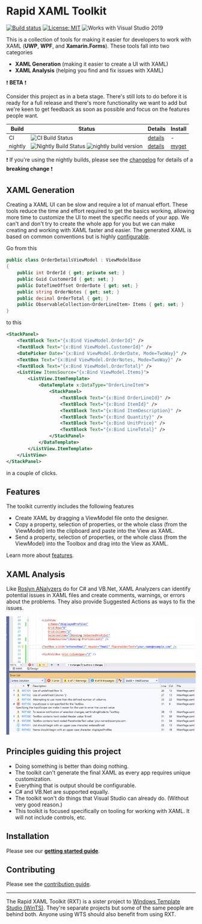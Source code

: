 
# Rapid XAML Toolkit

[![Build status](https://ci.appveyor.com/api/projects/status/kryvt4vdvy39940m/branch/dev?svg=true)](https://ci.appveyor.com/project/mrlacey/rapid-xaml-toolkit/branch/dev)
[![License: MIT](https://img.shields.io/badge/License-MIT-green.svg)](LICENSE)
![Works with Visual Studio 2019](https://img.shields.io/static/v1.svg?label=VS&message=2019&color=5F2E96)

This is a collection of tools for making it easier for developers to work with XAML (**UWP**, **WPF**, and **Xamarin.Forms**). These tools fall into two categories

- **XAML Generation** (making it easier to create a UI with XAML)
- **XAML Analysis** (helping you find and fix issues with XAML)

:heavy_exclamation_mark: **BETA** :heavy_exclamation_mark:

Consider this project as in a beta stage. There's still lots to do before it is ready for a full release and there's more functionality we want to add but we're keen to get feedback as soon as possible and focus on the features people want.

| Build | Status | Details | Install |
|-------|--------|---------|---------|
| CI | ![CI Build Status](https://winappstudio.visualstudio.com/DefaultCollection/Vegas/_apis/build/status/rxt/rxt.dev.ci) | [details](https://github.com/Microsoft/Rapid-XAML-Toolkit/blob/vsts-builds/docs/vsts-builds/151.md) | - |
| nightly | ![Nightly Build Status](https://winappstudio.visualstudio.com/DefaultCollection/Vegas/_apis/build/status/rxt/rxt.dev.version.create) ![nightly build version](https://rxtstorage.blob.core.windows.net/badges/img.nightly.version.svg) | [details](https://github.com/Microsoft/Rapid-XAML-Toolkit/blob/vsts-builds/docs/vsts-builds/152.md) | [myget](https://github.com/microsoft/Rapid-XAML-Toolkit/blob/dev/docs/installation.md#nightly-dev-builds) |

:heavy_exclamation_mark: If you're using the nightly builds, please see the [changelog](./CHANGELOG.md) for details of a **breaking change** :heavy_exclamation_mark:

## XAML Generation

Creating a XAML UI can be slow and require a lot of manual effort. These tools reduce the time and effort required to get the basics working, allowing more time to customize the UI to meet the specific needs of your app.
We can't and don't try to create the whole app for you but we can make creating and working with XAML faster and easier.
The generated XAML is based on common conventions but is highly [configurable](./docs/configuration.md).

Go from this

```csharp
public class OrderDetailsViewModel : ViewModelBase
{
    public int OrderId { get; private set; }
    public Guid CustomerId { get; set; }
    public DateTimeOffset OrderDate { get; set; }
    public string OrderNotes { get; set; }
    public decimal OrderTotal { get; }
    public ObservableCollection<OrderLineItem> Items { get; set; }
}
```

to this

```xml
<StackPanel>
    <TextBlock Text="{x:Bind ViewModel.OrderId}" />
    <TextBlock Text="{x:Bind ViewModel.CustomerId}" />
    <DatePicker Date="{x:Bind ViewModel.OrderDate, Mode=TwoWay}" />
    <TextBox Text="{x:Bind ViewModel.OrderNotes, Mode=TwoWay}" />
    <TextBlock Text="{x:Bind ViewModel.OrderTotal}" />
    <ListView ItemsSource="{x:Bind ViewModel.Items}">
        <ListView.ItemTemplate>
            <DataTemplate x:DataType="OrderLineItem">
                <StackPanel>
                    <TextBlock Text="{x:Bind OrderLineId}" />
                    <TextBlock Text="{x:Bind ItemId}" />
                    <TextBlock Text="{x:Bind ItemDescription}" />
                    <TextBlock Text="{x:Bind Quantity}" />
                    <TextBlock Text="{x:Bind UnitPrice}" />
                    <TextBlock Text="{x:Bind LineTotal}" />
                </StackPanel>
            </DataTemplate>
        </ListView.ItemTemplate>
    </ListView>
</StackPanel>
```

in a couple of clicks.

## Features

The toolkit currently includes the following features

- Create XAML by dragging a ViewModel file onto the designer.
- Copy a property, selection of properties, or the whole class (from the ViewModel) into the clipboard and paste into the View as XAML.
- Send a property, selection of properties, or the whole class (from the ViewModel) into the Toolbox and drag into the View as XAML.

Learn more about [features](./docs/features.md).

## XAML Analysis

Like [Roslyn ANalyzers](https://docs.microsoft.com/en-us/visualstudio/code-quality/roslyn-analyzers-overview?view=vs-2019) do for C# and VB.Net, XAML Analyzers can identify potential issues in XAML files and create comments, warnings, or errors about the problems. They also provide Suggested Actions as ways to fix the issues.

![Screenshot showing some of the issues analysis can find](./docs/Assets/xaml-analysis-example.png)

## Principles guiding this project

- Doing something is better than doing nothing.
- The toolkit can't generate the final XAML as every app requires unique customization.
- Everything that is output should be configurable.
- C# and VB.Net are supported equally.
- The toolkit won't do things that Visual Studio can already do. (Without very good reason.)
- This toolkit is focused specifically on tooling for working with XAML. It will not include controls, etc.

## Installation

Please see our [**getting started guide**](./docs/getting-started.md).

## Contributing

Please see the [contribution guide](./CONTRIBUTING.md).

***

The Rapid XAML Toolkit (RXT) is a sister project to [Windows Template Studio (WinTS)](https://aka.ms/wts). They're separate projects but some of the same people are behind both. Anyone using WTS should also benefit from using RXT.
